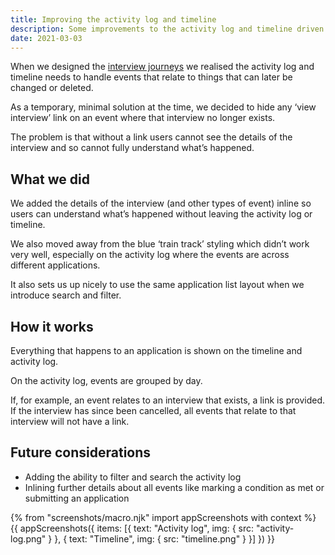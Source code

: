 ```yaml
---
title: Improving the activity log and timeline
description: Some improvements to the activity log and timeline driven by the need accomodate interviews that can be changed or cancelled
date: 2021-03-03
---
```


When we designed the [interview journeys](/manage-teacher-training-applications/interviews-iteration-3/) we realised the activity log and timeline needs to handle events that relate to things that can later be changed or deleted.

As a temporary, minimal solution at the time, we decided to hide any ‘view interview’ link on an event where that interview no longer exists.

The problem is that without a link users cannot see the details of the interview and so cannot fully understand what’s happened.

## What we did

We added the details of the interview (and other types of event) inline so users can understand what’s happened without leaving the activity log or timeline.

We also moved away from the blue ‘train track’ styling which didn’t work very well, especially on the activity log where the events are across different applications.

It also sets us up nicely to use the same application list layout when we introduce search and filter.

## How it works

Everything that happens to an application is shown on the timeline and activity log.

On the activity log, events are grouped by day.

If, for example, an event relates to an interview that exists, a link is provided. If the interview has since been cancelled, all events that relate to that interview will not have a link.

## Future considerations

- Adding the ability to filter and search the activity log
- Inlining further details about all events like marking a condition as met or submitting an application

{% from "screenshots/macro.njk" import appScreenshots with context %}
{{ appScreenshots({
  items: [{
    text: "Activity log",
    img: {
      src: "activity-log.png"
    }
  }, {
    text: "Timeline",
    img: {
      src: "timeline.png"
    }
  }]
}) }}
